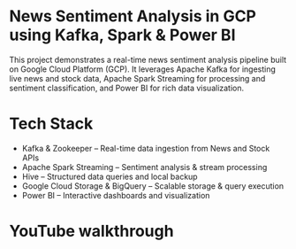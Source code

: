 # News Sentiment Analysis in GCP using Kafka, Spark & Power BI
This project demonstrates a real-time news sentiment analysis pipeline built on Google Cloud Platform (GCP). It leverages Apache Kafka for ingesting live news and stock data, Apache Spark Streaming for processing and sentiment classification, and Power BI for rich data visualization.

# Tech Stack
- Kafka & Zookeeper – Real-time data ingestion from News and Stock APIs
- Apache Spark Streaming – Sentiment analysis & stream processing
- Hive – Structured data queries and local backup
- Google Cloud Storage & BigQuery – Scalable storage & query execution
- Power BI – Interactive dashboards and visualization

# YouTube walkthrough
